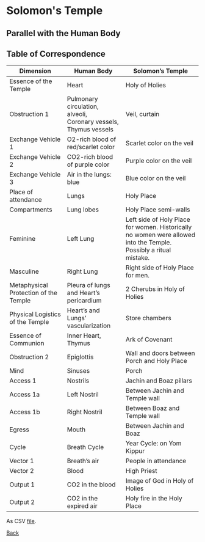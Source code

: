 # Solomon's Temple

## Parallel with the Human Body

## Table of Correspondence

|  **Dimension** | **Human Body** | **Solomon’s Temple** |
| --- | --- | --- |
|  Essence of the Temple | Heart | Holy of Holies |
|  Obstruction 1 | Pulmonary circulation, alveoli,<br/>Coronary vessels, Thymus vessels | Veil, curtain |
|  Exchange Vehicle 1 | O2-rich blood of red/scarlet color | Scarlet color on the veil |
|  Exchange Vehicle 2 | CO2-rich blood of purple color | Purple color on the veil |
|  Exchange Vehicle 3 | Air in the lungs: blue | Blue color on the veil |
|  Place of attendance | Lungs | Holy Place |
|  Compartments | Lung lobes | Holy Place semi-walls |
|  Feminine | Left Lung | Left side of Holy Place for women. Historically no women were allowed into the Temple. Possibly a ritual mistake. |
|  Masculine | Right Lung | Right side of Holy Place for men. |
|  Metaphysical Protection of the Temple | Pleura of lungs and Heart’s pericardium | 2 Cherubs in Holy of Holies |
|  Physical Logistics of the Temple | Heart’s and Lungs’ vascularization | Store chambers |
|  Essence of Communion | Inner Heart, Thymus | Ark of Covenant |
|  Obstruction 2 | Epiglottis | Wall and doors between Porch and Holy Place |
|  Mind | Sinuses | Porch |
|  Access 1 | Nostrils | Jachin and Boaz pillars |
|  Access 1a | Left Nostril | Between Jachin and Temple wall |
|  Access 1b | Right Nostril | Between Boaz and Temple wall |
|  Egress | Mouth | Between Jachin and Boaz |
|  Cycle | Breath Cycle | Year Cycle: on Yom Kippur |
|  Vector 1 | Breath’s air | People in attendance |
|  Vector 2 | Blood | High Priest |
|  Output 1 | CO2 in the blood | Image of God in Holy of Holies |
|  Output 2 | CO2 in the expired air | Holy fire in the Holy Place |

As CSV [file](correspondence.csv).

[Back](../../?file=README.md)
